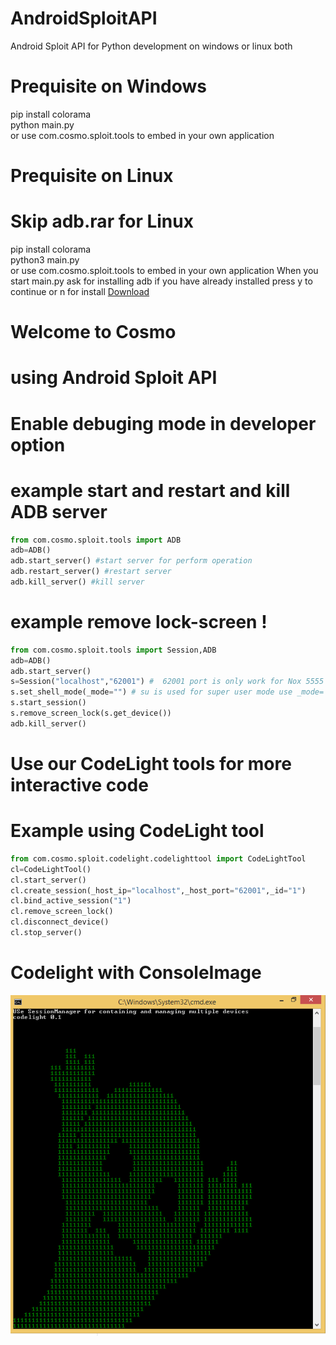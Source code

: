 # AndroidSploitAPI
Android Sploit API for Python development on windows or linux both

# Prequisite on Windows

pip install colorama<br>
python main.py<br>
or use com.cosmo.sploit.tools to embed in your own application
# Prequisite on Linux
# Skip adb.rar for Linux
pip install colorama<br>
python3 main.py<br>
or use com.cosmo.sploit.tools to embed in your own application
When you start main.py ask for installing adb if you have already installed press y to continue or n for install
<a href="https://github.com/sonuaryan7644/AndroidSploitAPI.git"> Download</a>
# Welcome to Cosmo
# using Android Sploit API
# Enable debuging mode in developer option
# example start and restart and kill ADB server
```Python
from com.cosmo.sploit.tools import ADB
adb=ADB()
adb.start_server() #start server for perform operation
adb.restart_server() #restart server
adb.kill_server() #kill server
```
# example remove lock-screen !
```Python
from com.cosmo.sploit.tools import Session,ADB
adb=ADB()
adb.start_server()
s=Session("localhost","62001") #  62001 port is only work for Nox 5555 for android devices and enter IP address
s.set_shell_mode(_mode="") # su is used for super user mode use _mode='su' on super user supported device or emulater
s.start_session()
s.remove_screen_lock(s.get_device()) 
adb.kill_server()
```
# Use our CodeLight tools for more interactive code
# Example using CodeLight tool
```Python
from com.cosmo.sploit.codelight.codelighttool import CodeLightTool
cl=CodeLightTool()
cl.start_server()
cl.create_session(_host_ip="localhost",_host_port="62001",_id="1")
cl.bind_active_session("1")
cl.remove_screen_lock()
cl.disconnect_device()
cl.stop_server()
```
# Codelight with ConsoleImage
![](images/codelight.PNG)
